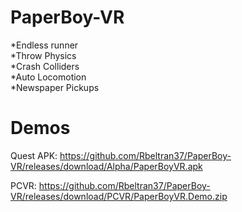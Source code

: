 # PaperBoy-VR
*Endless runner  
*Throw Physics  
*Crash Colliders  
*Auto Locomotion  
*Newspaper Pickups  

# Demos
Quest APK: https://github.com/Rbeltran37/PaperBoy-VR/releases/download/Alpha/PaperBoyVR.apk

PCVR: https://github.com/Rbeltran37/PaperBoy-VR/releases/download/PCVR/PaperBoyVR.Demo.zip
